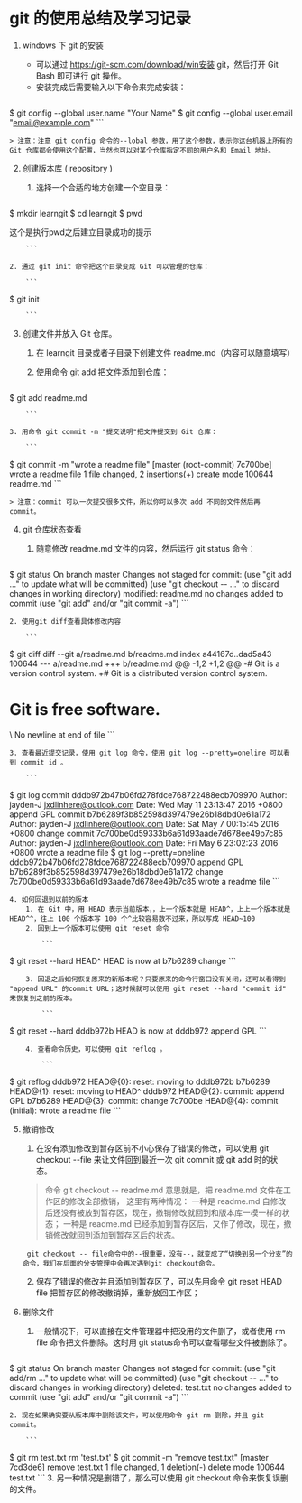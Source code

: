 # git 的使用总结及学习记录

1. windows 下 git 的安装
    - 可以通过 https://git-scm.com/download/win安装 git，然后打开 Git Bash 即可进行 git 操作。
    - 安装完成后需要输入以下命令来完成安装：
    
    ```
$ git config --global user.name "Your Name"
$ git config --global user.email "email@example.com"
    ```
    
    > 注意：注意 git config 命令的--lobal 参数，用了这个参数，表示你这台机器上所有的 Git 仓库都会使用这个配置，当然也可以对某个仓库指定不同的用户名和 Email 地址。

2. 创建版本库 ( repository )
    1. 选择一个合适的地方创建一个空目录：
        
        ```
$ mkdir learngit
$ cd learngit
$ pwd
<!-- /C/Users/J/learngit -->这个是执行pwd之后建立目录成功的提示
        ```

    2. 通过 git init 命令把这个目录变成 Git 可以管理的仓库：
       
        ```
$ git init 
<!-- 成功后会显示：Initialized empty Git repository in C:/Users/J/learngit/.git/-->
        ```

3. 创建文件并放入 Git 仓库。
    1. 在 learngit 目录或者子目录下创建文件 readme.md（内容可以随意填写）
    2. 使用命令 git add 把文件添加到仓库：

        ```
$ git add readme.md
<!-- 执行上面的命令，没有任何显示，这就对了。没有消息就是好消息-->
        ```

    3. 用命令 git commit -m "提交说明"把文件提交到 Git 仓库：
        
        ```
$ git commit -m "wrote a readme file"
[master (root-commit) 7c700be] wrote a readme file
1 file changed, 2 insertions(+)
create mode 100644 readme.md
        ```

    > 注意：commit 可以一次提交很多文件，所以你可以多次 add 不同的文件然后再 commit。
4. git 仓库状态查看
    1. 随意修改 readme.md 文件的内容，然后运行 git status 命令：

        ```
$ git status
On branch master
Changes not staged for commit:
(use "git add <file>..." to update what will be committed)
(use "git checkout -- <file>..." to discard changes in working directory)
        modified:   readme.md
no changes added to commit (use "git add" and/or "git commit -a")
        ```

    2. 使用git diff查看具体修改内容

        ```
$ git diff
diff --git a/readme.md b/readme.md
index a44167d..dad5a43 100644
--- a/readme.md
+++ b/readme.md
@@ -1,2 +1,2 @@
-# Git is a version control system.
+# Git is a distributed version control system.
 # Git is free software.
\ No newline at end of file
        ```

    3. 查看最近提交记录，使用 git log 命令，使用 git log --pretty=oneline 可以看到 commit id 。
        
        ```
$ git log
commit dddb972b47b06fd278fdce768722488ecb709970
Author: jayden-J <jxdlinhere@outlook.com>
Date:   Wed May 11 23:13:47 2016 +0800
    append GPL
commit b7b6289f3b852598d397479e26b18dbd0e61a172
Author: jayden-J <jxdlinhere@outlook.com>
Date:   Sat May 7 00:15:45 2016 +0800
    change
commit 7c700be0d59333b6a61d93aade7d678ee49b7c85
Author: jayden-J <jxdlinhere@outlook.com>
Date:   Fri May 6 23:02:23 2016 +0800
    wrote a readme file
$ git log --pretty=oneline
dddb972b47b06fd278fdce768722488ecb709970 append GPL
b7b6289f3b852598d397479e26b18dbd0e61a172 change
7c700be0d59333b6a61d93aade7d678ee49b7c85 wrote a readme file
        ```

    4. 如何回退到以前的版本
        1. 在 Git 中，用 HEAD 表示当前版本，，上一个版本就是 HEAD^，上上一个版本就是HEAD^^，往上 100 个版本写 100 个^比较容易数不过来，所以写成 HEAD~100
        2. 回到上一个版本可以使用 git reset 命令

            ```
$ git reset --hard HEAD^
HEAD is now at b7b6289 change
            ```

        3. 回退之后如何恢复原来的新版本呢？只要原来的命令行窗口没有关闭，还可以看得到 "append URL" 的commit URL；这时候就可以使用 git reset --hard "commit id" 来恢复到之前的版本。

            ```
$ git reset --hard dddb972b
HEAD is now at dddb972 append GPL
            ```

        4. 查看命令历史，可以使用 git reflog 。

            ```
$ git reflog
dddb972 HEAD@{0}: reset: moving to dddb972b
b7b6289 HEAD@{1}: reset: moving to HEAD^
dddb972 HEAD@{2}: commit: append GPL
b7b6289 HEAD@{3}: commit: change
7c700be HEAD@{4}: commit (initial): wrote a readme file
            ```

5. 撤销修改
    1. 在没有添加修改到暂存区前不小心保存了错误的修改，可以使用 git checkout --file 来让文件回到最近一次 git commit 或 git add 时的状态。
    
    > 命令 git checkout -- readme.md 意思就是，把 readme.md 文件在工作区的修改全部撤销，
    > 这里有两种情况：
    > 一种是 readme.md 自修改后还没有被放到暂存区，现在，撤销修改就回到和版本库一模一样的状态；
    > 一种是 readme.md 已经添加到暂存区后，又作了修改，现在，撤销修改就回到添加到暂存区后的状态。

        git checkout -- file命令中的--很重要，没有--，就变成了“切换到另一个分支”的命令，我们在后面的分支管理中会再次遇到git checkout命令。

    2. 保存了错误的修改并且添加到暂存区了，可以先用命令 git reset HEAD file 把暂存区的修改撤销掉，重新放回工作区；
6. 删除文件
    1. 一般情况下，可以直接在文件管理器中把没用的文件删了，或者使用 rm file 命令把文件删除。这时用 git status命令可以查看哪些文件被删除了。
        ```
$ git status
On branch master
Changes not staged for commit:
  (use "git add/rm <file>..." to update what will be committed)
  (use "git checkout -- <file>..." to discard changes in working directory)
        deleted:    test.txt
no changes added to commit (use "git add" and/or "git commit -a")
        ```
   
    2. 现在如果确实要从版本库中删除该文件，可以使用命令 git rm 删除，并且 git commit。
    
        ```
$ git rm test.txt
rm 'test.txt'
$ git commit -m "remove test.txt"
[master 7cd3de6] remove test.txt
 1 file changed, 1 deletion(-)
 delete mode 100644 test.txt
        ```
    3. 另一种情况是删错了，那么可以使用 git checkout 命令来恢复误删的文件。